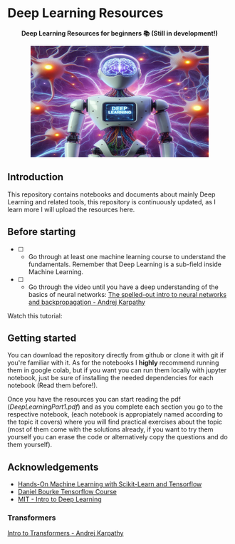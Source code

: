 
# Deep Learning Resources 

<div align="center">

**Deep Learning Resources for beginners 📚 (Still in development!)**

<img src="DeepLearningDALLE3.png" height="250" width="400"/>

</div>

## Introduction

This repository contains notebooks and documents about mainly
Deep Learning and related tools, this repository is continuously updated, as I learn more I will upload the resources here. 

## Before starting

- [ ] - Go through at least one machine learning course to understand the fundamentals. Remember that Deep Learning is a sub-field inside Machine Learning.
- [ ] - Go through the video until you have a deep understanding of the basics of neural networks: [The spelled-out intro to neural networks and backpropagation - Andrej Karpathy](https://www.youtube.com/watch?v=VMj-3S1tku0)

Watch this tutorial: 



## Getting started

You can download the repository directly from github or clone it with git if you're familiar with it. As for the notebooks I **highly** recommend running them in google colab, but if you want you can run them locally with jupyter notebook,
just be sure of installing the needed dependencies for each notebook (Read them before!).

Once you have the resources you can start reading the pdf (*DeepLearningPart1.pdf*) and as you complete each section you go to the respective notebook, (each notebook is appropiately named according to the topic it covers) where you will find practical exercises about the topic (most of them come with the solutions already, if you want to try them yourself you can erase the code or alternatively copy the questions and do them yourself).


## Acknowledgements

 - [Hands-On Machine Learning with Scikit-Learn and Tensorflow](https://www.amazon.com/Hands-Machine-Learning-Scikit-Learn-TensorFlow/dp/1492032646)
 - [Daniel Bourke Tensorflow Course](https://github.com/mrdbourke/tensorflow-deep-learning)
 - [MIT - Intro to Deep Learning](http://introtodeeplearning.com/2023/index.html)

### Transformers
[Intro to Transformers - Andrej Karpathy](https://www.youtube.com/watch?v=XfpMkf4rD6E)

